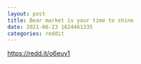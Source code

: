 ```yaml
--- 
layout: post 
title: Bear market is your time to shine 
date: 2021-06-23 1624461335 
categories: reddit 
--- 
```

https://redd.it/o6euy1